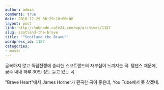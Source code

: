 ```yaml
---
author: admin
comments: true
date: 2010-12-29 06:29:10+00:00
layout: post
link: http://hubnode.cafe24.com/wp/archives/1187
slug: scotland-the-brave
title: '"Scotland the Brave"'
wordpress_id: 1187
categories:
- music
---
```


굴복하지 않고 독립전쟁에 승리한 스코트랜드의 자부심이 느껴지는 곡.
탭댄스 때문에, 금주 내내 하루 30번 정도 듣고 있는 곡.

"Brave Heart"에서 James Horner가 편곡한 곡이 좋은데, You Tube에서 못 찾겠네.


